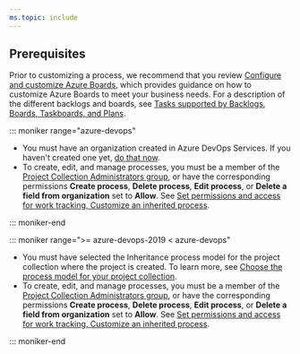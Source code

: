 ```yaml
---
ms.topic: include
---
```


## Prerequisites

Prior to customizing a process, we recommend that you review [Configure and customize Azure Boards](/azure/devops/boards/configure-customize), which provides guidance on how to customize Azure Boards to meet your business needs. For a description of the different backlogs and boards, see [Tasks supported by Backlogs, Boards, Taskboards, and Plans](/azure/devops/boards/backlogs/backlogs-boards-plans).

::: moniker range="azure-devops"

- You must have an organization created in Azure DevOps Services. If you haven't created one yet, [do that now](/azure/devops/user-guide/sign-up-invite-teammates).
- To create, edit, and manage processes, you must be a member of the [Project Collection Administrators group](/azure/devops/organizations/security/set-project-collection-level-permissions), or have the corresponding permissions **Create process**, **Delete process**, **Edit process**, or **Delete a field from organization** set to **Allow**. See [Set permissions and access for work tracking, Customize an inherited process](/azure/devops/organizations/security/set-permissions-access-work-tracking#customize-an-inherited-process).


::: moniker-end

::: moniker range=">= azure-devops-2019 < azure-devops"

- You must have selected the Inheritance process model for the project collection where the project is created. To learn more, see [Choose the process model for your project collection](/azure/devops/reference/customize-work?&view=azure-devops-2019#choose-the-process-model-for-your-project-collection). 
- To create, edit, and manage processes, you must be a member of the [Project Collection Administrators group](/azure/devops/organizations/security/set-project-collection-level-permissions),  or have the corresponding permissions **Create process**, **Delete process**, **Edit process**, or **Delete a field from organization** set to **Allow**. See [Set permissions and access for work tracking, Customize an inherited process](/azure/devops/organizations/security/set-permissions-access-work-tracking#customize-an-inherited-process).

::: moniker-end